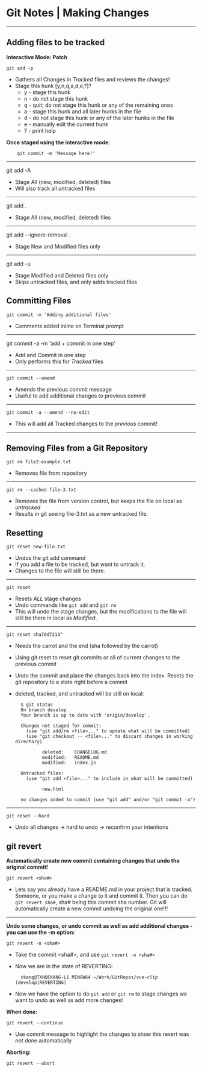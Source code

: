 # Git Notes | Making Changes
<hr>

## Adding files to be tracked
    
**Interactive Mode: Patch**

    git add -p

* Gathers all Changes in _Tracked_ files and reviews the changes!
* Stage this hunk [y,n,q,a,d,e,?]?
    * y - stage this hunk
    * n - do not stage this hunk
    * q - quit; do not stage this hunk or any of the remaining ones
    * a - stage this hunk and all later hunks in the file
    * d - do not stage this hunk or any of the later hunks in the file
    * e - manually edit the current hunk
    * ? - print help

**Once staged using the interactive mode:**

        git commit -m 'Message here!'

<hr>
    git add -A

* Stage All (new, modified, deleted) files
* Will also track all untracked files 

<hr> 
    git add .

* Stage All (new, modified, deleted) files

<hr>
    git add --ignore-removal .

* Stage New and Modified files only

<hr> 
    git add -u

* Stage Modified and Deleted files only
* Skips untracked files, and only adds tracked files


## Committing Files

    git commit -m 'Adding additional files'

* Comments added inline on Terminal prompt 

<hr>
    git commit -a -m 'add + commit in one step'

* Add and Commit in one step
* Only performs this for _Tracked_ files 

<hr>

    git commit --amend

* Amends the previous commit message
* Useful to add additional changes to previous commit

<hr>

    git commit -a --amend --no-edit

* This will add all Tracked changes to the _previous_ commit!

<hr>

## Removing Files from a Git Repository

    git rm file2-example.txt

* Removes file from repository

<hr>

    git rm --cached file-3.txt

* Removes the file from version control, but keeps the file on local as _untracked_
* Results in git seeing file-3.txt as a new untracked file.

## Resetting

    git reset new-file.txt

* Undos the git add command
* If you add a file to be tracked, but want to untrack it.
* Changes to the file will still be there.

<hr>

    git reset

* Resets _ALL_ stage changes
* Undo commands like `git add` and `git rm`
* This will undo the stage changes, but the modifications to the file will still be there in local as _Modified_.

<hr>

    git reset sha70d7213^ 

* Needs the carrot and the end (sha followed by the carrot)
* Using git reset to reset git commits or all of current changes to the previous commit

* Undo the commit and place the changes back into the index.  Resets the git repository to a state right before a commit

* deleted, tracked, and untracked will be still on local:

        $ git status
        On branch develop
        Your branch is up to date with 'origin/develop'.
        
        Changes not staged for commit:
          (use "git add/rm <file>..." to update what will be committed)
          (use "git checkout -- <file>..." to discard changes in working directory)
        
                deleted:    CHANGELOG.md
                modified:   README.md
                modified:   index.js
        
        Untracked files:
          (use "git add <file>..." to include in what will be committed)
        
                new.html
        
        no changes added to commit (use "git add" and/or "git commit -a")
        
<hr>

    git reset --hard

* Undo all changes -> hard to undo -> reconfirm your intentions

## git revert
    
**Automatically create new commit containing changes that undo the original commit!**

    git revert <sha#>

* Lets say you already have a README.md in your project that is tracked.  Someone, or you make a change to it and commit it.  Then you can do `git revert sha#`, sha# being this commit sha number.  Git will automatically create a new commit undoing the original one!!!

<hr>

**Undo some changes, or undo commit as well as add additional changes - you can use the -m option:**

    git revert -n <sha#>

* Take the commit <sha#>, and use `git revert -n <sha#>`
* Now we are in the state of REVERTING: 
        
        ckang@TXHQCKANG-L1 MINGW64 ~/Work/GitRepos/vue-clip (develop|REVERTING)
* Now we have the option to do `git add` or `git rm` to stage changes we want to undo as well as add more changes!

**When done:**

    git revert --continue

* Use commit message to highlight the changes to show this revert was _not_ done automatically

**Aborting:**

    git revert --abort
